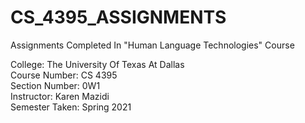 # CS_4395_ASSIGNMENTS
Assignments Completed In "Human Language Technologies" Course

College: The University Of Texas At Dallas\
Course Number: CS 4395\
Section Number: 0W1\
Instructor: Karen Mazidi\
Semester Taken: Spring 2021

